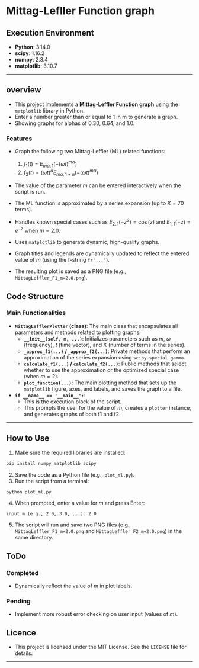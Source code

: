 # **Mittag-Lefller Function graph**

## **Execution Environment**
- **Python**: 3.14.0  
- **scipy**: 1.16.2
- **numpy**: 2.3.4
- **matplotlib**: 3.10.7

---

## **overview**
- This project implements a **Mittag-Leffler Function graph** using the `matplotlib` library in Python. 
- Enter a number greater than or equal to 1 in m to generate a graph.
- Showing graphs for alphas of 0.30, 0.64, and 1.0.

### **Features**
- Graph the following two Mittag-Leffler (ML) related functions:
  
  1.  $f_1(t) = E_{m\alpha, 1}(-(\omega t)^{m\alpha})$
  2.  $f_2(t) = (\omega t)^\alpha E_{m\alpha, 1+\alpha}(-(\omega t)^{m\alpha})$

- The value of the parameter $m$ can be entered interactively when the script is run.
- The ML function is approximated by a series expansion (up to $K=70$ terms).
- Handles known special cases such as $E_{2,1}(-z^2) = \cos(z)$ and $E_{1,1}(-z) = e^{-z}$ when $m=2.0$.
- Uses `matplotlib` to generate dynamic, high-quality graphs.
- Graph titles and legends are dynamically updated to reflect the entered value of $m$ (using the f-string `fr'...'`).
- The resulting plot is saved as a PNG file (e.g., `MittagLeffler_F1_m=2.0.png`).

## **Code Structure**
### **Main Functionalities**
- **`MittagLefflerPlotter` (class)**: The main class that encapsulates all parameters and methods related to plotting graphs.
  - **`__init__(self, m, ...)`**: Initializes parameters such as $m$, $\omega$ (frequency), $t$ (time vector), and $K$ (number of terms in the series).
  - **`_approx_f1(...)` / `_approx_f2(...)`**: Private methods that perform an approximation of the series expansion using `scipy.special.gamma`.
  - **`calculate_f1(...)` / `calculate_f2(...)`**: Public methods that select whether to use the approximation or the optimized special case (when $m=2$).
  - **`plot_function(...)`**: The main plotting method that sets up the `matplotlib` figure, axes, and labels, and saves the graph to a file.
- **`if __name__ == '__main__':`**:
  - This is the execution block of the script.
  - This prompts the user for the value of $m$, creates a `plotter` instance, and generates graphs of both f1 and f2.

---

## **How to Use**
1. Make sure the required libraries are installed:
```bash
pip install numpy matplotlib scipy
```
2. Save the code as a Python file (e.g., `plot_ml.py`).
3. Run the script from a terminal:
```bash
python plot_ml.py
```
4. When prompted, enter a value for $m$ and press Enter:
```
input m (e.g., 2.0, 3.0, ...): 2.0
```
5. The script will run and save two PNG files (e.g., `MittagLeffler_F1_m=2.0.png` and `MittagLeffler_F2_m=2.0.png`) in the same directory.

## **ToDo**
### **Completed**
- Dynamically reflect the value of $m$ in plot labels.

### **Pending**
- Implement more robust error checking on user input (values ​​of $m$).

## **Licence**
- This project is licensed under the MIT License. See the `LICENSE` file for details.


---
